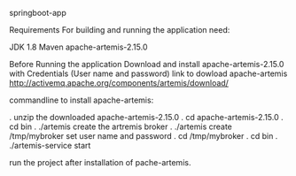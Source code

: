 springboot-app

Requirements
For building and running the application  need:

JDK 1.8
Maven 
apache-artemis-2.15.0

Before Running the application Download and install apache-artemis-2.15.0 with Credentials (User name and password)
link to dowload apache-artemis
http://activemq.apache.org/components/artemis/download/

commandline to install apache-artemis:

. unzip the downloaded apache-artemis-2.15.0
. cd apache-artemis-2.15.0
. cd bin
. ./artemis
create the artremis broker
. ./artemis create /tmp/mybroker
  set user name and password
. cd /tmp/mybroker
. cd bin
. ./artemis-service start

run the project after installation of pache-artemis.

